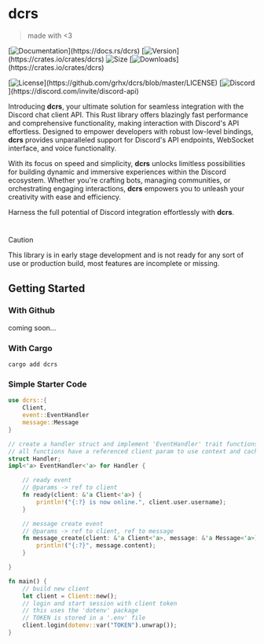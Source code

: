 # dcrs

> made with <3

[![Documentation](https://img.shields.io/badge/Docs.rs-gray?logo="docs.rs"&logoColor="yellow")](https://docs.rs/dcrs)
[![Version](https://img.shields.io/crates/v/dcrs?label="Crates.io"&color="orange"&logo="rust"&logoColor="orange")](https://crates.io/crates/dcrs)
![Size](https://img.shields.io/github/languages/code-size/grhx/dcrs?label="Size"&color="green")
[![Downloads](https://img.shields.io/crates/d/dcrs?label="Downloads"&color="blue")](https://crates.io/crates/dcrs)

[![License](https://img.shields.io/github/license/grhx/dcrs?label="License"&color="AA55AA")](https://github.com/grhx/dcrs/blob/master/LICENSE)
[![Discord](https://img.shields.io/discord/81384788765712384?label="Discord%20API"&logo="discord"&logoColor="7289da"&color="7289da")](https://discord.com/invite/discord-api)

[comment]:<img align="right" src="https://i.imgur.com/QizpY58.png" width="300" />

Introducing **dcrs**, your ultimate solution for seamless integration with the Discord chat client API. This Rust library offers blazingly fast performance and comprehensive functionality, making interaction with Discord's API effortless. Designed to empower developers with robust low-level bindings, **dcrs** provides unparalleled support for Discord's API endpoints, WebSocket interface, and voice functionality.

With its focus on speed and simplicity, **dcrs** unlocks limitless possibilities for building dynamic and immersive experiences within the Discord ecosystem. Whether you're crafting bots, managing communities, or orchestrating engaging interactions, **dcrs** empowers you to unleash your creativity with ease and efficiency.

Harness the full potential of Discord integration effortlessly with **dcrs**.

#

> [!CAUTION]
>
> This library is in early stage development and is not ready for any sort of use or production build, most features are incomplete or missing.

## Getting Started

### With Github
coming soon...

### With Cargo
```
cargo add dcrs
```

### Simple Starter Code
```rs
use dcrs::{
    Client,
    event::EventHandler
    message::Message
}

// create a handler struct and implement 'EventHandler' trait functions
// all functions have a referenced client param to use context and cache
struct Handler;
impl<'a> EventHandler<'a> for Handler {

    // ready event
    // @params -> ref to client
    fn ready(client: &'a Client<'a>) {
        println!("{:?} is now online.", client.user.username);
    }

    // message create event
    // @params -> ref to client, ref to message
    fn message_create(client: &'a Client<'a>, message: &'a Message<'a>) {
        println!("{:?}", message.content);
    }

} 

fn main() {
    // build new client
    let client = Client::new();
    // login and start session with client token
    // this uses the 'dotenv' package
    // TOKEN is stored in a '.env' file
    client.login(dotenv::var("TOKEN").unwrap());
}
```